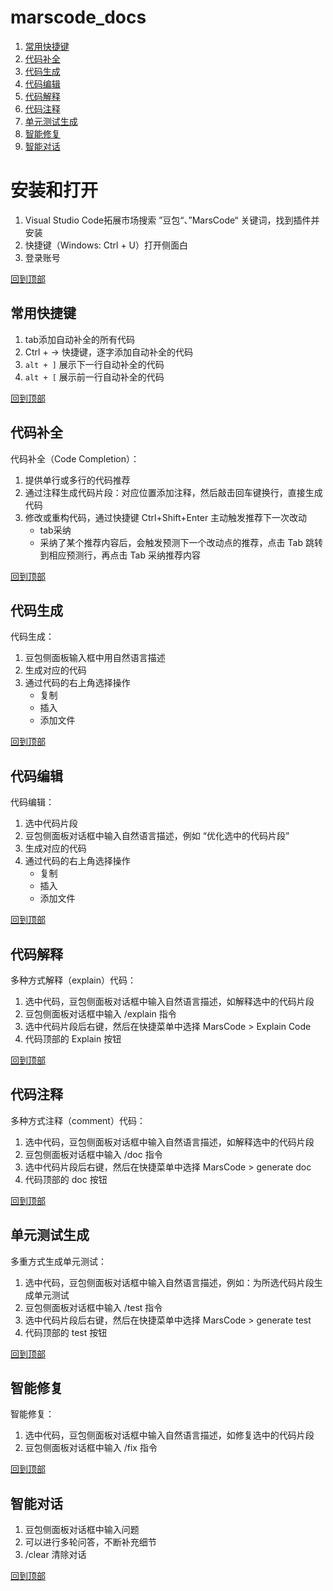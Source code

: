 

# marscode_docs
1. [常用快捷键](#常用快捷键)
2. [代码补全](#代码补全)
3. [代码生成](#代码生成)
4. [代码编辑](#代码编辑)
5. [代码解释](#代码解释)
6. [代码注释](#代码注释)
7. [单元测试生成](#单元测试生成)
8. [智能修复](#智能修复)
9. [智能对话](#智能对话)



# 安装和打开

1. Visual Studio Code拓展市场搜索 ”豆包“、”MarsCode“ 关键词，找到插件并安装
2. 快捷键（Windows: Ctrl + U）打开侧面白
3. 登录账号


[回到顶部](#marscode_docs)

## 常用快捷键
1. tab添加自动补全的所有代码
2. Ctrl + → 快捷键，逐字添加自动补全的代码
3. `alt + ]` 展示下一行自动补全的代码
4. `alt + [` 展示前一行自动补全的代码

[回到顶部](#marscode_docs)


## 代码补全

代码补全（Code Completion）：
1. 提供单行或多行的代码推荐
2. 通过注释生成代码片段：对应位置添加注释，然后敲击回车键换行，直接生成代码
3. 修改或重构代码，通过快捷键 Ctrl+Shift+Enter 主动触发推荐下一次改动
    * tab采纳
    * 采纳了某个推荐内容后，会触发预测下一个改动点的推荐，点击 Tab 跳转到相应预测行，再点击 Tab 采纳推荐内容


[回到顶部](#marscode_docs)


## 代码生成


代码生成：
1. 豆包侧面板输入框中用自然语言描述
2. 生成对应的代码
3. 通过代码的右上角选择操作
    * 复制
    * 插入
    * 添加文件


[回到顶部](#marscode_docs)


## 代码编辑


代码编辑：
1. 选中代码片段
2. 豆包侧面板对话框中输入自然语言描述，例如 “优化选中的代码片段”
3. 生成对应的代码
4. 通过代码的右上角选择操作
    * 复制
    * 插入
    * 添加文件


[回到顶部](#marscode_docs)


## 代码解释


多种方式解释（explain）代码：
1. 选中代码，豆包侧面板对话框中输入自然语言描述，如解释选中的代码片段
2. 豆包侧面板对话框中输入 /explain 指令
3. 选中代码片段后右键，然后在快捷菜单中选择 MarsCode > Explain Code
4. 代码顶部的 Explain 按钮



[回到顶部](#marscode_docs)



## 代码注释
多种方式注释（comment）代码：
1. 选中代码，豆包侧面板对话框中输入自然语言描述，如解释选中的代码片段
2. 豆包侧面板对话框中输入 /doc 指令
3. 选中代码片段后右键，然后在快捷菜单中选择 MarsCode > generate doc
4. 代码顶部的 doc 按钮


[回到顶部](#marscode_docs)




## 单元测试生成

多重方式生成单元测试：
1. 选中代码，豆包侧面板对话框中输入自然语言描述，例如：为所选代码片段生成单元测试
2. 豆包侧面板对话框中输入 /test 指令
3. 选中代码片段后右键，然后在快捷菜单中选择 MarsCode > generate test
4. 代码顶部的 test 按钮


[回到顶部](#marscode_docs)


## 智能修复

智能修复：
1. 选中代码，豆包侧面板对话框中输入自然语言描述，如修复选中的代码片段
2. 豆包侧面板对话框中输入 /fix 指令



[回到顶部](#marscode_docs)


## 智能对话
1. 豆包侧面板对话框中输入问题
2. 可以进行多轮问答，不断补充细节
3. /clear 清除对话



[回到顶部](#marscode_docs)

